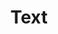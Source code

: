 ---
layout: pattern.njk
tags: 
    - lean_fr
    - lean_basics_fr
    - page
key: text-lean_fr
title: Text
alternativetitle: Text
parent: basics-lean_fr
image: mobile/overview/typography.webp
keywords: text, fliesstext, regeln, abkürzungen, format
order: 40
availablelanguages: 
    - de
    - en
---